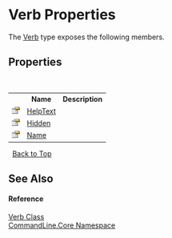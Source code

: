 # Verb Properties
 

The <a href="T_CommandLine_Core_Verb">Verb</a> type exposes the following members.


## Properties
&nbsp;<table><tr><th></th><th>Name</th><th>Description</th></tr><tr><td>![Public property](media/pubproperty.gif "Public property")</td><td><a href="P_CommandLine_Core_Verb_HelpText">HelpText</a></td><td /></tr><tr><td>![Public property](media/pubproperty.gif "Public property")</td><td><a href="P_CommandLine_Core_Verb_Hidden">Hidden</a></td><td /></tr><tr><td>![Public property](media/pubproperty.gif "Public property")</td><td><a href="P_CommandLine_Core_Verb_Name">Name</a></td><td /></tr></table>&nbsp;
<a href="#verb-properties">Back to Top</a>

## See Also


#### Reference
<a href="T_CommandLine_Core_Verb">Verb Class</a><br /><a href="N_CommandLine_Core">CommandLine.Core Namespace</a><br />
